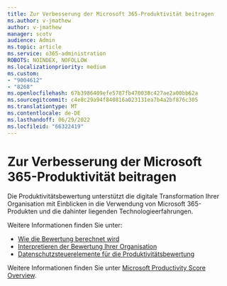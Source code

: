 ```yaml
---
title: Zur Verbesserung der Microsoft 365-Produktivität beitragen
ms.author: v-jmathew
author: v-jmathew
manager: scotv
audience: Admin
ms.topic: article
ms.service: o365-administration
ROBOTS: NOINDEX, NOFOLLOW
ms.localizationpriority: medium
ms.custom:
- "9004612"
- "8268"
ms.openlocfilehash: 67b3986409efe5787fb470038c427ae2a00bb62a
ms.sourcegitcommit: c4e8c29a94f840816a023131ea7b4a2bf876c305
ms.translationtype: MT
ms.contentlocale: de-DE
ms.lasthandoff: 06/29/2022
ms.locfileid: "66322419"
---
```

# <a name="help-improve-microsoft-365-productivity"></a>Zur Verbesserung der Microsoft 365-Produktivität beitragen

Die Produktivitätsbewertung unterstützt die digitale Transformation Ihrer Organisation mit Einblicken in die Verwendung von Microsoft 365-Produkten und die dahinter liegenden Technologieerfahrungen.

Weitere Informationen finden Sie unter:

- [Wie die Bewertung berechnet wird](https://docs.microsoft.com/microsoft-365/admin/productivity/productivity-score)
- [Interpretieren der Bewertung Ihrer Organisation](https://docs.microsoft.com/microsoft-365/admin/productivity/productivity-score)
- [Datenschutzsteuerelemente für die Produktivitätsbewertung](https://docs.microsoft.com/microsoft-365/admin/productivity/privacy)

Weitere Informationen finden Sie unter [Microsoft Productivity Score Overview](https://docs.microsoft.com/microsoft-365/admin/productivity/productivity-score).
